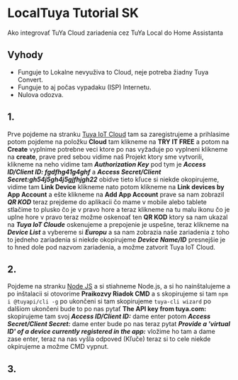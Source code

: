 # LocalTuya Tutorial SK

Ako integrovať TuYa Cloud zariadenia cez TuYa Local do Home Assistanta

## Vyhody
- Funguje to Lokalne nevyuživa to Cloud, neje potreba žiadny Tuya Convert.
- Funguje to aj počas vypadaku (ISP) Internetu.
- Nulova odozva.

## 1.
Prve pojdeme na stranku [Tuya IoT Cloud](https://iot.tuya.com/ "Tuya IoT Cloud") tam sa zaregistrujeme a prihlasime potom pojdeme na položku ****Cloud**** tam klikneme na ****TRY IT FREE**** a potom na ****Create**** vyplnime potrebne veci ktore po nas vyžaduje po vyplneni klikneme na ****create****, prave pred sebou vidime naš Projekt ktory sme vytvorili, klikneme na neho vidime tam ***Authorization Key*** pod tym je ***Access ID/Client ID: fgdfhg41g4ghf*** a ***Access Secret/Client Secret:gh54j5gh4j5gjfhjgh22*** obidve tieto kľuce si niekde okopirujeme, vidime tam ****Link Device**** klikneme nato potom klikneme na ****Link devices by App Account**** a ešte klikneme na ****Add App Account**** prave sa nam zobrazil ***QR KOD*** teraz prejdeme do aplikacii čo mame v mobile alebo tablete stlačime to plusko čo je v pravo hore a teraz klikneme na tu malu ikonu čo je uplne hore v pravo teraz možme oskenoať ten ****QR KOD**** ktory sa nam ukazal na ***Tuya IoT Cloude*** oskenujeme a prepojenie je uspešne, teraz klikneme na ***Device List*** a vybereme si ***Europu*** a sa nam zobrazia naše zariadenia z toho to jedneho zariadenia si niekde okopirujeme ***Device Name/ID*** presnejšie je to hned dole pod nazvom zariadenia, a možme zatvorit Tuya IoT Cloud.

## 2.
Pojdeme na stranku [Node JS](https://nodejs.org/en/download/ "Node JS") a si stiahneme Node.js, a si ho nainštalujeme a po inštalacii si otovorime ****Praikozvy Riadok CMD**** a s skopirujeme si tam `npm i @tuyapi/cli -g` po ukončeni si tam skopirujeme `tuya-cli wizard` po dalšiom ukončeni bude to po nas pytať ****The API key from tuya.com:**** skopirujeme tam svoj ***Access ID/Client ID:*** dame enter potom ***Access Secret/Client Secret:*** dame enter bude po nas teraz pytat ***Provide a 'virtual ID' of a device currently registered in the app:*** vložime ho tam a dame zase enter, teraz na nas vyšla odpoved (Kľuče) teraz si to cele niekde okpirujeme a možme CMD vypnut.

## 3.

